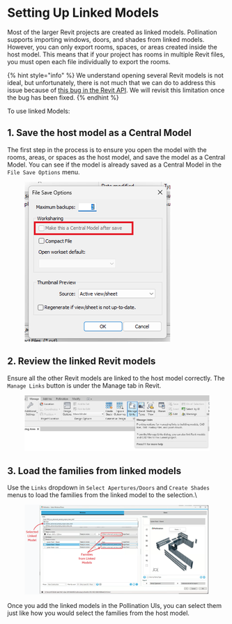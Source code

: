 # Setting Up Linked Models

Most of the larger Revit projects are created as linked models. Pollination supports importing windows, doors, and shades from linked models. However, you can only export rooms, spaces, or areas created inside the host model. This means that if your project has rooms in multiple Revit files, you must open each file individually to export the rooms.

{% hint style="info" %}
We understand opening several Revit models is not ideal, but unfortunately, there is not much that we can do to address this issue because of [this bug in the Revit API](https://forums.autodesk.com/t5/revit-api-forum/getboundarysegments-with-linked-models/m-p/13382343). We will revisit this limitation once the bug has been fixed.
{% endhint %}

To use linked Models:

## 1. Save the host model as a Central Model

The first step in the process is to ensure you open the model with the rooms, areas, or spaces as the host model, and save the model as a Central Model. You can see if the model is already saved as a Central Model in the `File Save Options` menu.

<figure><img src="../../.gitbook/assets/image (175) (1).png" alt=""><figcaption></figcaption></figure>

## 2. Review the linked Revit models

Ensure all the other Revit models are linked to the host model correctly. The `Manage Links` button is under the Manage tab in Revit.

<figure><img src="../../.gitbook/assets/image (8) (1).png" alt=""><figcaption></figcaption></figure>

## 3. Load the families from linked models

Use the `Links` dropdown in `Select Apertures/Doors` and `Create Shades` menus to load the families from the linked model to the selection.\


<figure><img src="../../.gitbook/assets/image (12).png" alt=""><figcaption></figcaption></figure>

Once you add the linked models in the Pollination UIs, you can select them just like how you would select the families from the host model.

